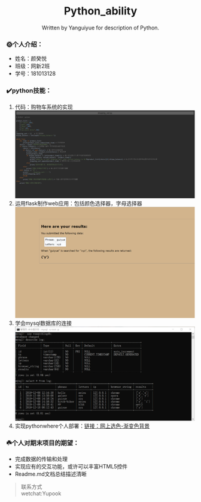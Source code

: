 <div align="center">
  <h1>Python_ability</h1>
  <p>Written by Yanguiyue for description of Python.</p>
</div>

### :sun_with_face:**个人介绍**：
* 姓名：颜癸悦
* 班级：网新2班
* 学号：181013128

### :heavy_check_mark:**python技能**：
1. 代码：购物车系统的实现![shopping](https://raw.githubusercontent.com/guiyueYan/guiyueYan/master/shopping-cart.png)
2. 运用flask制作web应用：包括颜色选择器，字母选择器![字母选择器](https://raw.githubusercontent.com/guiyueYan/guiyueYan/master/%E5%AD%97%E6%AF%8D%E9%80%89%E6%8B%A9%E5%99%A8.png)
3. 学会mysql数据库的连接![cmd](https://raw.githubusercontent.com/guiyueYan/guiyueYan/master/%E6%95%B0%E6%8D%AE%E5%BA%93.png)
4. 实现pythonwhere个人部署：[链接：网上选色-渐变色背景](http://yuian.pythonanywhere.com/entry)

### :shamrock:**个人对期末项目的期望**：
* 完成数据的传输和处理
* 实现应有的交互功能，或许可以丰富HTML5控件
* Readme.md文档总结描述清晰

> 联系方式  
wetchat:Yupook

